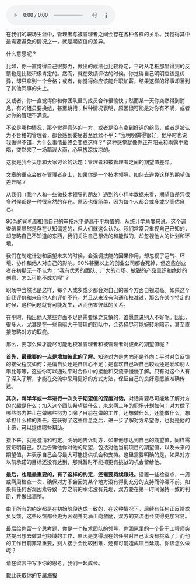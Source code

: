 <audio title="11 _ 管理和被管理：期望值差异" src="https://static001.geekbang.org/resource/audio/96/e6/96cb688891e82e7a77deb08497a2c2e6.mp3" controls="controls"></audio> 
<p>在我们的职场生涯中，管理者与被管理者之间会存在各种各样的关系。我觉得其中最需要避免的情况之一，就是期望值的差异。</p>
<p>什么意思呢？</p>
<p>比如，你一直觉得自己很努力，做出的成绩也比较稳定，平时从老板那里得到的反馈也是比较积极肯定的。然而，就在效绩评估的时候，你觉得自己明明应该是优异，却只拿到一个合格；或者，你觉得你应该能升职加薪，结果这样的好事却落到了其他同事的头上。</p>
<p>又或者，你一直觉得你和你团队里的成员合作很愉快；然而某一天你突然得到消息，有的组员要换组，甚至跳槽；种种情况表明，原因很可能是对你有不满，或者对你的管理不满意。</p>
<p>不论是哪种情况，那个觉得意外的一方，或者是没有拿到好评的组员，或者是被认为不合格的管理者，都会感到委屈甚至忿忿不平：“我明明做得很好，他平时也说我做得不错，为什么事情最终会变成这样？” 这种感觉就像你正在阳光和雨露中歌唱，突然来了一场瓢泼大雨，心里拔凉拔凉的。</p>
<p>这就是我今天想和大家讨论的话题：管理者和被管理者之间的期望值差异。</p>
<p>文章的重点会放在管理者身上，如果你是一个技术领导，如何去避免这样的期望值差异呢？</p>
<p>从我们（我个人和一些做技术领导的朋友）遇到的小样本数据来看，期望值差异很多时候都是一种很自然的存在。原因也很简单，因为每个人都会或多或少高估自己。</p>
<p>90%的司机都相信自己的车技水平是高于平均值的，从统计学角度来说，这个调查结果显然是存在认知偏差的，但人们就这么认为。我们常常只重视自己已知的，却忽略自己不知道的东西，我们关注自己想做的和能做的，却忽视他人的计划和环境。</p>
<p>我们在制定计划和展望未来的时候，会强调技能的因果作用，却忽视了运气、环境、协作和他人对自己的影响。90%甚至以上的创业公司都会死掉，但这些创业者在初期无一不认为：“我有优秀的团队、广大的市场、敏锐的产品意识和绝妙的创意，怎么可能不成功呢”？</p>
<p>职场中当然也是这样，每个人或多或少都会对自己的某个方面自视过高。如果这个自我评价和来自他人的评价不符，并且从来没有沟通和校准过，那么在某个特定的时候，这种问题就有可能发生，从而伤害彼此的关系。</p>
<p>在平时，指出他人某些方面不足是需要慎之又慎的，谁愿意说别人不好呢。因此，很多人，尤其是在一些自驱大于管理的团队中，会选择尽可能婉转地暗示，甚至直接忽略对方的瑕疵。</p>
<p>那么，要怎么做才能尽可能地校准管理者和被管理者对彼此的期望值呢？</p>
<!-- [[[read_end]]] -->
<p><strong>首先，最重要的一点是增加彼此的了解。</strong>知道对方是内向还是外向；平时对负反馈的接受程度如何；是偏自负还是自信心不足；是喜欢自己跟自己较劲还是爱和别人攀比等等，这些你可以通过平时合作中的接触和交流来慢慢了解。只有对这个人有了深入了解，才能在交流中采用更好的方式方法，保证自己的良好意愿被准确传达。</p>
<p><strong>其次，每半年或一年进行一次关于期望值的深度对话。</strong>对话需要尽可能地了解对方的兴趣是什么；加入这个团队希望做什么，未来两三年的职场计划如何；对方做了哪些努力并正在做哪些努力；除了目前在做的工作，还想做什么，还能做什么，想承担什么样的责任。在获得了这些信息之后，进一步了解对方希望你，也就是他的上级，可以提供哪些帮助。</p>
<p>接下来，就是澄清和约定。明确地告诉对方，如果他想达到自己的期望值，同样需要证明自己。然后告诉他你对他的期望，包括对他当前项目的期望值，以及未来的期望值，并表示自己会尽最大可能提供机会和支持。这里需要明确的是，如果对方以前承诺的目标还没有达到，那就暂时不能把更有挑战的机会留给他。</p>
<p><strong>最后，也是最重要的，有了这样的约定，还需要持续跟进。</strong>设置一些检查点，一周或两周检查一次，确保对方不会因为某个地方没有得到充分的支持而停滞不前。如果有任何客观因素导致一方之前的承诺没有兑现，双方要在第一时间保持一致的判断，并做出调整。</p>
<p>由于所有的约定都是在初始阶段达成一致的，在这种情况下，后续有任何正反馈或负反馈，这些反馈都会更为客观并充满正向激励，双方的交流也会变得更加容易。</p>
<p>最后给你留一个思考题，你是一个技术团队的领导，你团队里的一个骨干工程师突然提出想去做其他领域的工作，原因是觉得现在的任务对自己太没有挑战了，而他的工作目前非常重要，别人接手会比较困难，还有可能造成项目延期。你该怎么做呢？</p>
<p>请在留言中写下你的思考，我们一起成长。</p>
<p></p>
<p><a href="https://time.geekbang.org/activity/sale-poster?utm_source=app&amp;utm_medium=zhuyun-article&amp;utm_campaign=zhuyun-saleposter&amp;utm_content=zhuyun0416">戳此获取你的专属海报</a></p>
